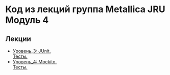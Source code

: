 # Код из лекций группа Metallica JRU Модуль 4

## Лекции

- [Уровень_3: JUnit.](https://github.com/tatianabakachJRU/metallicaJRUModule3Testing/tree/main/src/main/java/com/javarush/lecture_3 )  
  [Тесты.](https://github.com/tatianabakachJRU/metallicaJRUModule3Testing/tree/main/src/test/java/com/javarush/lecture_3 )
- [Уровень_4: Mockito.](https://github.com/tatianabakachJRU/metallicaJRUModule3Testing/tree/main/src/main/java/com/javarush/lecture_4 )  
  [Тесты.](https://github.com/tatianabakachJRU/metallicaJRUModule3Testing/tree/main/src/test/java/com/javarush/lecture_4 )